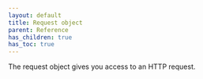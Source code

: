 ```yaml
---
layout: default
title: Request object
parent: Reference
has_children: true
has_toc: true
---
```


The request object gives you access to an HTTP request.
